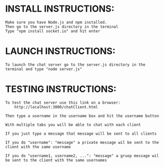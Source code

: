 # INSTALL INSTRUCTIONS:
	Make sure you have Node.js and npm installed.
	Then go to the server.js directory in the terminal
	Type "npm install socket.io" and hit enter

# LAUNCH INSTRUCTIONS:
	To launch the chat server go to the server.js directory in the terminal and type "node server.js"


# TESTING INSTRUCTIONS:
	To test the chat server use this link on a browser:
		http://localhost:3000/chatClient.html

	Then type a username in the username box and hit the username button

	With multiple tabs you will be able to chat with each client

	If you just type a message that message will be sent to all clients

	If you do "username": "message" a private message wil be sent to the client with the same username

	If you do "username1, username2, ...": "message" a gruop message wil be sent to the client with the same usernames
